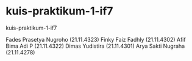 # kuis-praktikum-1-if7
kuis-praktikum-1-if7

Fades Prasetya Nugroho (21.11.4323)
Finky Faiz Fadhly (21.11.4302)
Afif Bima Adi P (21.11.4322)
Dimas Yudistira (21.11.4301)
Arya Sakti Nugraha (21.11.4278)

